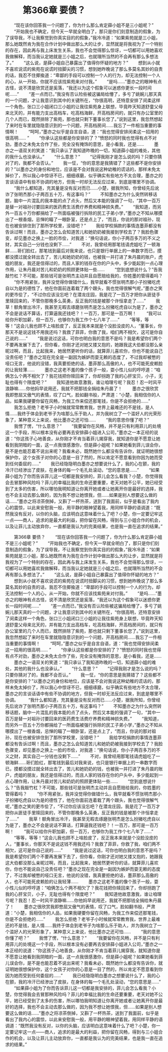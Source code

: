 # 　　第366章 要债？
　　“现在该你回答我一个问题了，你为什么那么肯定薛小姐不是三小姐呢？”
　　“开始我也不确定，但今天一早就全明白了，那只是你们刻意制造的假象，为了误导我，不让我察觉到你真实目的的假象，”我冷冷道：“如果紫苑就是三小姐，那么她既然肯为我在合作计划中做出那么大的让步，显然就是将我视为了一个特别的存在，因此再与我上床发生关系，我也不会觉得那么惊讶，一切都可以用她喜欢我做解释，而当我认定她就是三小姐之后，也就理所当然的不会再有那么多想法了。”
　　“这么说，是薛小姐自己暴露出了值得你怀疑的地方？”
　　想到从小就不喜欢说谎的紫苑在说谎时扭脚尖的习惯，想到她昨晚说了那么多莫名其妙的自责的话，我忍不住揶揄道：“卑鄙的手段可以控制一个人的行为，却无法控制一个人的心，从一开始，你就不应该找紫苑来对付我。”
　　“是吗……”墨亦之的眼神有点古怪，说不清是欣赏还是奚落，“我还以为这个假象可以迷惑你更长一段时间呢……”
　　“差一点而已，”我没有否认险些被这骗局给懵了，多亏了姚婉儿那天真的一个问题，才让我意识到其中的关键所在，“你很高明，还特意安排了闵柔这样一个角色，张口三小姐闭口三小姐的让我往紫苑身上联想，毕竟昨天知道舒童父母来北天的，并有能力支出高档车，吃高档海鲜，开高档房间的，就只有办公室里的几个人而已，既然排除了紫苑，那也就只剩下董事长您了。”说到这里，我忽然想起了来时在车里就隐隐意识到的一个问题，开高档房间……我忘了一件相当重要的事情啊！
　　“呵呵，”墨亦之似乎是自言自语，道：“我也觉得安排闵柔这一招用的很高明…… ”
　　“你承认这些都是你安排的了？”愤怒的同时我也觉得有点不对劲，墨亦之未免太合作了些，完全没有掩饰的意思，是小看我，还是……
　　墨亦之一语双关的笑道：“我只承认了我知道昨晚的一切，知道薛小姐的难处，其他的我什么也没承认。”
　　“什么意思？”
　　“记得我刚才是怎么说的吗？只要你猜对了的，我都不会否认。”
　　我一怔，“你的意思是我猜错了？这些都不是你安排的？”以墨亦之的身份和地位，应该是不会对我说这种幼稚的谎话的，那样未免太掉价了，所以我心中惊讶不已，细细琢磨，似乎确实有些地方不太合理，墨亦之的言谈话语中有些不协调的地方，但我一时却无法反应过来，到底是哪里不协调。
　　“我什么都知道，充其量是没有反对而已……小楚，据我所知，你曾经先后讹诈了张明杰那小子两百五十万，有这事吗？”
　　不知墨亦之为什么突然转移话题，脑中一片混乱的我本能的点了点头，然后又本能的强调了一句，“其中一百万是替一对祖孙讨要回来的医药费生活费疗养费和精神损失费。”
　　“我知道，而另外一百五十万你都捐给了一所面临被强行拆除的民工子弟小学，”墨亦之不知从哪摸出了一根香烟，忌惮的瞄了一眼卧室，还是点上了，“而且，你说的那对祖孙，现在也被安排住到了那所学校里，没错吧？”
　　我给学校捐款的事情连墨菲都没有告诉过啊！而且，墨亦之怎么会知道苦儿和她奶奶被我接到学校去了？我脸色骤变，却见墨亦之换上一脸的市侩，对我道：“换句话说，你小子两百多万的不义之财，其实自己一分钱也没剩下……”
　　不对，我曾经用那笔钱请虎姐吃了一顿海鲜……哥们脸红，那笔钱到最后对我来说，也只是银行单据上的一串数字而已，摸都没摸过就全转出去了，苦儿和她奶奶的钱，也被我一并打进了朱丹晨的账户，虎姐的朋友，我还是信得过的，而且人家的钱存在你的户头中，多少能起到一点心理作用，让朱丹晨对苦儿和奶奶的照顾更体贴一些……
　　“您到底想说什么？”告我敲竹杠？不可能，那些钱可是张明杰主动并且自愿赔给我的，你姓墨的管得着吗？
　　“你不用紧张，我并没觉得你做错什么，我早就看不惯张明杰那小子扮猪吃虎自以为是的德性了，他在你面前连着栽了两个跟头，我也觉得很解气呢，”墨亦之笑的更市侩了，“不过你应该没忘吧？在潜龙庄园，我是花了一百万才把你从匪徒手里赎回来的，不管你那晚多么英勇，反正我的钱是被那个许恒拿走了……”
　　我草！额角冒出冷汗，我甚至无暇去琢磨张明杰是怎么扮猪吃虎自以为是了，墨亦之不会是说话不算话，打算逼我还钱吧？！一百万，那可是一百万啊！
　　“我可以给你升职加薪，但一百万，也够你为我工作个七八年了……”
　　“等等，等等！”这会儿我也顾不上啥脸皮了，反正我本来就是个没脸没皮的人，“董事长，你那天不是说这钱不用我还吗？我救了菲菲，你救了我，咱们两不相欠，这可是你自己说的……”
　　“我是说过这话，可你也明白我的意思不是吗？我是希望你们两个不要再发展下去了，但你看，你刚才还对她又搂又抱的，她跟我这大伯都没那么亲昵过啊，而且，比起我来，她居然更听你的话，就算菲儿喜欢你，你也不能说自己没责任吧？”墨亦之现在完全是一副因为嫉妒而耍无赖的态度了，不过我却被憋的哑口无言，他说的没错，我真要拒绝的话，墨菲那么高傲的人，也不可能死皮赖脸的让我轻薄……
　　墨亦之这老不羞的像个孩子一般，耍小性儿似的哼哼道：“咱俩怎么个两不相欠了？我花钱把你赎回来了，你却拐跑了我的心肝宝贝，小子，无耻也得有个限度吧？”
　　我知道他故意激我，谁让咱理亏呢？我忍！忍一时风平浪静嘛……你他妈早说用还，我就不把那钱全捐给朱丹晨了！
　　墨亦之很欣赏我即憋屈又傲气的表情，叹了口气，脸如翻书般，严肃道：“小楚，我相信你的人品，如果我硬要你留在风畅，为我工作来偿还那笔钱，你是不会拒绝的……”
　　我怎么拒绝？老爷子小时候就常常教育我，世界上最难还的不是钱，是人情……我终于体会到老爷子为啥那么乐于助人，并为我树立了一个滥好人的光荣形象了，某种意义上来说，他比墨亦之还可怕……
　　“我的意思你懂了吧？”
　　我愣了愣，“什么意思？”
　　“我要留你在风畅，并不是只有利用菲儿的处境这一个手段，所以根本没有必要再去安排薛小姐进入公司，”墨亦之一本正经的说道：“你这孩子心地善良，从你刚才不肯当着菲儿揭穿我，就知道你是不愿意让她看到我阴暗的一面，这一点我很感激你，但是薛小姐呢？如果她看到菲儿误会你，是不是也能忍着不说出来呢？我看未必，既然她什么都没有告诉你，就证明她很想保护你，这个女孩子对你的心意是一目了然的，所以肯定不愿意看到你因为她而受到任何委屈的……”
　　我已经隐隐明白墨亦之想要说什么了，我的心在颤，我的冷汗已经渗出了皮肤，在身体的每一个毛孔处滚动，“您的意思是……”
　　“如果薛小姐为了你而告诉菲儿这一切都是我安排的，菲儿会怎么看我？小楚，你觉得我会去冒那种风险吗？菲儿的幸福比我的生命还要重要，老天对她不公平，她已经受到了太多的伤害，所以哪怕我明知道让你离开她或者让她离开你是最好的选择，我也不会主动去那么做的，因为我不想让她恨我，但……如果是别人想要这么做的话……”墨亦之将凉茶倒掉，又斟了一杯热茶，送到了我面前，似乎是看出了我内心的震惊，以此来安慰我一般，用平静的眼神望着我，用同样平静的语调道：“既然我没有反对，以你的头脑，应该明白这意味着什么了吧？小楚，你一定要记牢这一点——商人，追求的是最大的利益，把你留在风畅，得到与三小姐合作的机会，以及让菲儿主动放弃你，一直都是我认为的完美结果，也是我一直在追求的结果。”

　　第366章 要债？
　　“现在该你回答我一个问题了，你为什么那么肯定薛小姐不是三小姐呢？”
　　“开始我也不确定，但今天一早就全明白了，那只是你们刻意制造的假象，为了误导我，不让我察觉到你真实目的的假象，”我冷冷道：“如果紫苑就是三小姐，那么她既然肯为我在合作计划中做出那么大的让步，显然就是将我视为了一个特别的存在，因此再与我上床发生关系，我也不会觉得那么惊讶，一切都可以用她喜欢我做解释，而当我认定她就是三小姐之后，也就理所当然的不会再有那么多想法了。”
　　“这么说，是薛小姐自己暴露出了值得你怀疑的地方？”
　　想到从小就不喜欢说谎的紫苑在说谎时扭脚尖的习惯，想到她昨晚说了那么多莫名其妙的自责的话，我忍不住揶揄道：“卑鄙的手段可以控制一个人的行为，却无法控制一个人的心，从一开始，你就不应该找紫苑来对付我。”
　　“是吗……”墨亦之的眼神有点古怪，说不清是欣赏还是奚落，“我还以为这个假象可以迷惑你更长一段时间呢……”
　　“差一点而已，”我没有否认险些被这骗局给懵了，多亏了姚婉儿那天真的一个问题，才让我意识到其中的关键所在，“你很高明，还特意安排了闵柔这样一个角色，张口三小姐闭口三小姐的让我往紫苑身上联想，毕竟昨天知道舒童父母来北天的，并有能力支出高档车，吃高档海鲜，开高档房间的，就只有办公室里的几个人而已，既然排除了紫苑，那也就只剩下董事长您了。”说到这里，我忽然想起了来时在车里就隐隐意识到的一个问题，开高档房间……我忘了一件相当重要的事情啊！
　　“呵呵，”墨亦之似乎是自言自语，道：“我也觉得安排闵柔这一招用的很高明…… ”
　　“你承认这些都是你安排的了？”愤怒的同时我也觉得有点不对劲，墨亦之未免太合作了些，完全没有掩饰的意思，是小看我，还是……
　　墨亦之一语双关的笑道：“我只承认了我知道昨晚的一切，知道薛小姐的难处，其他的我什么也没承认。”
　　“什么意思？”
　　“记得我刚才是怎么说的吗？只要你猜对了的，我都不会否认。”
　　我一怔，“你的意思是我猜错了？这些都不是你安排的？”以墨亦之的身份和地位，应该是不会对我说这种幼稚的谎话的，那样未免太掉价了，所以我心中惊讶不已，细细琢磨，似乎确实有些地方不太合理，墨亦之的言谈话语中有些不协调的地方，但我一时却无法反应过来，到底是哪里不协调。
　　“我什么都知道，充其量是没有反对而已……小楚，据我所知，你曾经先后讹诈了张明杰那小子两百五十万，有这事吗？”
　　不知墨亦之为什么突然转移话题，脑中一片混乱的我本能的点了点头，然后又本能的强调了一句，“其中一百万是替一对祖孙讨要回来的医药费生活费疗养费和精神损失费。”
　　“我知道，而另外一百五十万你都捐给了一所面临被强行拆除的民工子弟小学，”墨亦之不知从哪摸出了一根香烟，忌惮的瞄了一眼卧室，还是点上了，“而且，你说的那对祖孙，现在也被安排住到了那所学校里，没错吧？”
　　我给学校捐款的事情连墨菲都没有告诉过啊！而且，墨亦之怎么会知道苦儿和她奶奶被我接到学校去了？我脸色骤变，却见墨亦之换上一脸的市侩，对我道：“换句话说，你小子两百多万的不义之财，其实自己一分钱也没剩下……”
　　不对，我曾经用那笔钱请虎姐吃了一顿海鲜……哥们脸红，那笔钱到最后对我来说，也只是银行单据上的一串数字而已，摸都没摸过就全转出去了，苦儿和她奶奶的钱，也被我一并打进了朱丹晨的账户，虎姐的朋友，我还是信得过的，而且人家的钱存在你的户头中，多少能起到一点心理作用，让朱丹晨对苦儿和奶奶的照顾更体贴一些……
　　“您到底想说什么？”告我敲竹杠？不可能，那些钱可是张明杰主动并且自愿赔给我的，你姓墨的管得着吗？
　　“你不用紧张，我并没觉得你做错什么，我早就看不惯张明杰那小子扮猪吃虎自以为是的德性了，他在你面前连着栽了两个跟头，我也觉得很解气呢，”墨亦之笑的更市侩了，“不过你应该没忘吧？在潜龙庄园，我是花了一百万才把你从匪徒手里赎回来的，不管你那晚多么英勇，反正我的钱是被那个许恒拿走了……”
　　我草！额角冒出冷汗，我甚至无暇去琢磨张明杰是怎么扮猪吃虎自以为是了，墨亦之不会是说话不算话，打算逼我还钱吧？！一百万，那可是一百万啊！
　　“我可以给你升职加薪，但一百万，也够你为我工作个七八年了……”
　　“等等，等等！”这会儿我也顾不上啥脸皮了，反正我本来就是个没脸没皮的人，“董事长，你那天不是说这钱不用我还吗？我救了菲菲，你救了我，咱们两不相欠，这可是你自己说的……”
　　“我是说过这话，可你也明白我的意思不是吗？我是希望你们两个不要再发展下去了，但你看，你刚才还对她又搂又抱的，她跟我这大伯都没那么亲昵过啊，而且，比起我来，她居然更听你的话，就算菲儿喜欢你，你也不能说自己没责任吧？”墨亦之现在完全是一副因为嫉妒而耍无赖的态度了，不过我却被憋的哑口无言，他说的没错，我真要拒绝的话，墨菲那么高傲的人，也不可能死皮赖脸的让我轻薄……
　　墨亦之这老不羞的像个孩子一般，耍小性儿似的哼哼道：“咱俩怎么个两不相欠了？我花钱把你赎回来了，你却拐跑了我的心肝宝贝，小子，无耻也得有个限度吧？”
　　我知道他故意激我，谁让咱理亏呢？我忍！忍一时风平浪静嘛……你他妈早说用还，我就不把那钱全捐给朱丹晨了！
　　墨亦之很欣赏我即憋屈又傲气的表情，叹了口气，脸如翻书般，严肃道：“小楚，我相信你的人品，如果我硬要你留在风畅，为我工作来偿还那笔钱，你是不会拒绝的……”
　　我怎么拒绝？老爷子小时候就常常教育我，世界上最难还的不是钱，是人情……我终于体会到老爷子为啥那么乐于助人，并为我树立了一个滥好人的光荣形象了，某种意义上来说，他比墨亦之还可怕……
　　“我的意思你懂了吧？”
　　我愣了愣，“什么意思？”
　　“我要留你在风畅，并不是只有利用菲儿的处境这一个手段，所以根本没有必要再去安排薛小姐进入公司，”墨亦之一本正经的说道：“你这孩子心地善良，从你刚才不肯当着菲儿揭穿我，就知道你是不愿意让她看到我阴暗的一面，这一点我很感激你，但是薛小姐呢？如果她看到菲儿误会你，是不是也能忍着不说出来呢？我看未必，既然她什么都没有告诉你，就证明她很想保护你，这个女孩子对你的心意是一目了然的，所以肯定不愿意看到你因为她而受到任何委屈的……”
　　我已经隐隐明白墨亦之想要说什么了，我的心在颤，我的冷汗已经渗出了皮肤，在身体的每一个毛孔处滚动，“您的意思是……”
　　“如果薛小姐为了你而告诉菲儿这一切都是我安排的，菲儿会怎么看我？小楚，你觉得我会去冒那种风险吗？菲儿的幸福比我的生命还要重要，老天对她不公平，她已经受到了太多的伤害，所以哪怕我明知道让你离开她或者让她离开你是最好的选择，我也不会主动去那么做的，因为我不想让她恨我，但……如果是别人想要这么做的话……”墨亦之将凉茶倒掉，又斟了一杯热茶，送到了我面前，似乎是看出了我内心的震惊，以此来安慰我一般，用平静的眼神望着我，用同样平静的语调道：“既然我没有反对，以你的头脑，应该明白这意味着什么了吧？小楚，你一定要记牢这一点——商人，追求的是最大的利益，把你留在风畅，得到与三小姐合作的机会，以及让菲儿主动放弃你，一直都是我认为的完美结果，也是我一直在追求的结果。”
